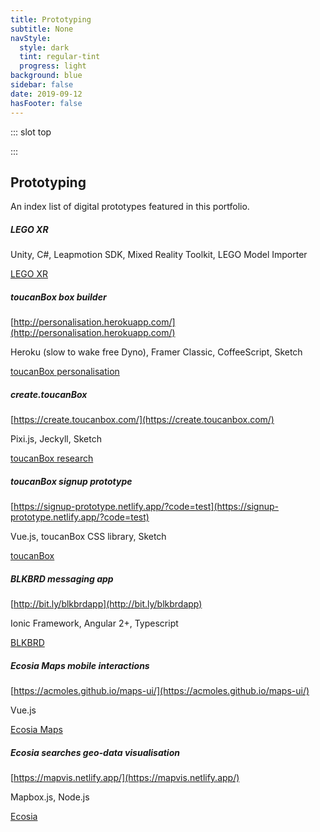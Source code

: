 ```yaml
---
title: Prototyping
subtitle: None
navStyle:
  style: dark
  tint: regular-tint
  progress: light
background: blue
sidebar: false
date: 2019-09-12
hasFooter: false
---
```


::: slot top

:::

<style lang="sass">
  .prototyping-list
    margin-top: 8em
    h5
      margin-bottom: 2em
</style>

<Loader current="Prototyping"/>



<Content-TextSection padding="is-large">

## Prototyping

<p class="subtitle" style="padding-right: 3em;">
  An index list of digital prototypes featured in this portfolio.
</p>





<div class="prototyping-list">

##### LEGO XR

<About-TimelineItem type="Tools" :noBorder="true" keyColumn="is-prototyping">

Unity, C#, Leapmotion SDK, Mixed Reality Toolkit, LEGO Model Importer

</About-TimelineItem>

<About-TimelineItem type="Project" :noBorder="true" keyColumn="is-prototyping">

[LEGO XR](/projects/play/#lego-xr)

</About-TimelineItem>

</div>





<div class="prototyping-list">

##### toucanBox box builder

<About-TimelineItem type="Link" :noBorder="true" keyColumn="is-prototyping">

[http://personalisation.herokuapp.com/](http://personalisation.herokuapp.com/)

</About-TimelineItem>

<About-TimelineItem type="Tools" :noBorder="true" keyColumn="is-prototyping">

Heroku (slow to wake free Dyno), Framer Classic, CoffeeScript, Sketch

</About-TimelineItem>

<About-TimelineItem type="Project" :noBorder="true" keyColumn="is-prototyping">

[toucanBox personalisation](/extra/toucanbox-personalisation/)

</About-TimelineItem>

</div>





<div class="prototyping-list">

##### create.toucanBox

<About-TimelineItem type="Link" :noBorder="true" keyColumn="is-prototyping">

[https://create.toucanbox.com/](https://create.toucanbox.com/)

</About-TimelineItem>

<About-TimelineItem type="Tools" :noBorder="true" keyColumn="is-prototyping">

Pixi.js, Jeckyll, Sketch

</About-TimelineItem>

<About-TimelineItem type="Project" :noBorder="true" keyColumn="is-prototyping">

[toucanBox research](/projects/toucan-research/)

</About-TimelineItem>

</div>






<div class="prototyping-list">

##### toucanBox signup prototype

<About-TimelineItem type="Link" :noBorder="true" keyColumn="is-prototyping">

[https://signup-prototype.netlify.app/?code=test](https://signup-prototype.netlify.app/?code=test)

</About-TimelineItem>

<About-TimelineItem type="Tools" :noBorder="true" keyColumn="is-prototyping">

Vue.js, toucanBox CSS library, Sketch

</About-TimelineItem>

<About-TimelineItem type="Project" :noBorder="true" keyColumn="is-prototyping">

[toucanBox](/projects/toucanbox/)

</About-TimelineItem>

</div>





<div class="prototyping-list">

##### BLKBRD messaging app

<About-TimelineItem type="Link" :noBorder="true" keyColumn="is-prototyping">

[http://bit.ly/blkbrdapp](http://bit.ly/blkbrdapp)

</About-TimelineItem>

<About-TimelineItem type="Tools" :noBorder="true" keyColumn="is-prototyping">

Ionic Framework, Angular 2+, Typescript

</About-TimelineItem>

<About-TimelineItem type="Project" :noBorder="true" keyColumn="is-prototyping">

[BLKBRD](/extra/blkbrd/)

</About-TimelineItem>

</div>





<div class="prototyping-list">

##### Ecosia Maps mobile interactions

<About-TimelineItem type="Link" :noBorder="true" keyColumn="is-prototyping">

[https://acmoles.github.io/maps-ui/](https://acmoles.github.io/maps-ui/)

</About-TimelineItem>

<About-TimelineItem type="Tools" :noBorder="true" keyColumn="is-prototyping">

Vue.js

</About-TimelineItem>

<About-TimelineItem type="Project" :noBorder="true" keyColumn="is-prototyping">

[Ecosia Maps](/projects/ecosia/#product-design-at-scale)

</About-TimelineItem>

</div>





<div class="prototyping-list">

##### Ecosia searches geo-data visualisation

<About-TimelineItem type="Link" :noBorder="true" keyColumn="is-prototyping">

[https://mapvis.netlify.app/](https://mapvis.netlify.app/)

</About-TimelineItem>

<About-TimelineItem type="Tools" :noBorder="true" keyColumn="is-prototyping">

Mapbox.js, Node.js

</About-TimelineItem>

<About-TimelineItem type="Project" :noBorder="true" keyColumn="is-prototyping">

[Ecosia](/projects/ecosia/)

</About-TimelineItem>

</div>





</Content-TextSection>